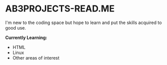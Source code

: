 # AB3PROJECTS-READ.ME

I'm new to the coding space but hope to learn and put the skills acquired to good use.

**Currently Learning:**
- HTML
- Linux
- Other areas of interest
